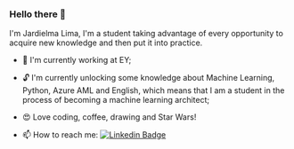 ### Hello there 👋
I'm Jardielma Lima, I'm a student taking advantage of every opportunity to acquire new knowledge and then put it into practice.

<!--
**JardielmaQueiroz/jardielmaQueiroz** is a ✨ _special_ ✨ repository because its `README.md` (this file) appears on your GitHub profile.

Here are some ideas to get you started:-->

- 🔭 I'm currently working at EY;

- 🔓 I'm currently unlocking some knowledge about Machine Learning, Python, Azure AML and English, which means that I am a student in the process of becoming a machine learning architect;
<!--  🌱 I’m currently learning ...
- 👯 I’m looking to collaborate on ...
- 🤔 I’m looking for help with ...
- 💬 Ask me about ...-->
- 😍 Love coding, coffee, drawing and Star Wars!

- 📫 How to reach me: [![Linkedin Badge](https://img.shields.io/badge/-LinkedIn-blue?style=flat-square&logo=Linkedin&logoColor=white&link=https://www.linkedin.com/in/jardielma-queiroz-de-lima-12b91b53/)](https://www.linkedin.com/in/jardielma-queiroz-de-lima-12b91b53/)
<!-- 
- 😄 Pronouns: ...
- ⚡ Fun fact: ...-->

